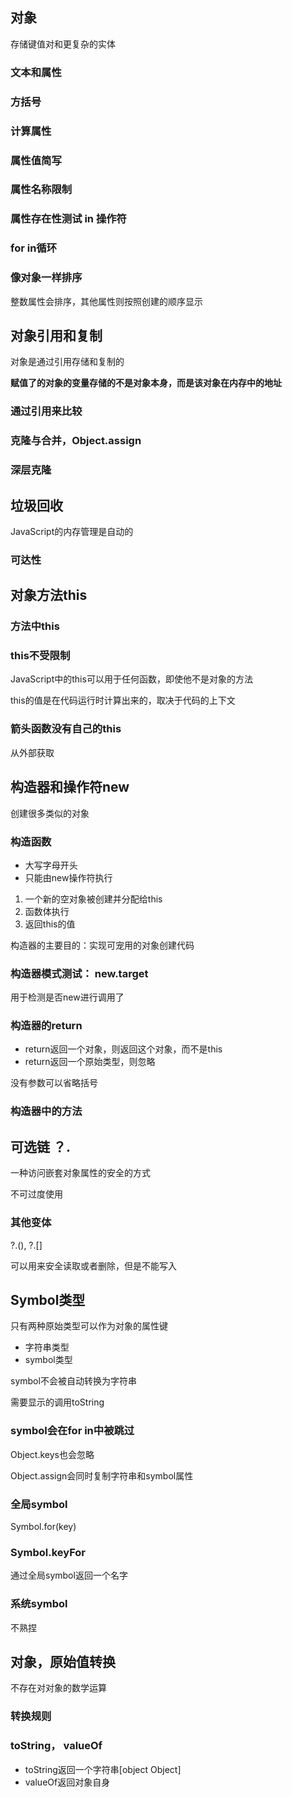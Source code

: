 ## 对象

存储键值对和更复杂的实体

### 文本和属性

### 方括号

### 计算属性

### 属性值简写

### 属性名称限制

### 属性存在性测试 in 操作符

### for in循环

### 像对象一样排序

整数属性会排序，其他属性则按照创建的顺序显示



## 对象引用和复制

对象是通过引用存储和复制的

**赋值了的对象的变量存储的不是对象本身，而是该对象在内存中的地址**

### 通过引用来比较

### 克隆与合并，Object.assign

### 深层克隆



## 垃圾回收

JavaScript的内存管理是自动的

### 可达性



## 对象方法this

### 方法中this

### this不受限制

JavaScript中的this可以用于任何函数，即使他不是对象的方法

this的值是在代码运行时计算出来的，取决于代码的上下文

### 箭头函数没有自己的this

从外部获取



## 构造器和操作符new

创建很多类似的对象

### 构造函数

- 大写字母开头
- 只能由new操作符执行

1. 一个新的空对象被创建并分配给this
2. 函数体执行
3. 返回this的值

构造器的主要目的：实现可宠用的对象创建代码



### 构造器模式测试： new.target

用于检测是否new进行调用了

### 构造器的return

- return返回一个对象，则返回这个对象，而不是this
- return返回一个原始类型，则忽略

没有参数可以省略括号

### 构造器中的方法



## 可选链 ？.

一种访问嵌套对象属性的安全的方式

不可过度使用

### 其他变体

?.(), ?.[]

可以用来安全读取或者删除，但是不能写入



## Symbol类型

只有两种原始类型可以作为对象的属性键

- 字符串类型
- symbol类型

symbol不会被自动转换为字符串

需要显示的调用toString



### symbol会在for in中被跳过

Object.keys也会忽略

Object.assign会同时复制字符串和symbol属性



### 全局symbol

Symbol.for(key)



### Symbol.keyFor

通过全局symbol返回一个名字

### 系统symbol

不熟捏



## 对象，原始值转换

不存在对对象的数学运算

### 转换规则



### toString， valueOf

- toString返回一个字符串[object Object]
- valueOf返回对象自身


